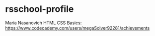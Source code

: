 # rsschool-profile

Maria Nasanovich
HTML CSS Basics: https://www.codecademy.com/users/megaSolver92281/achievements